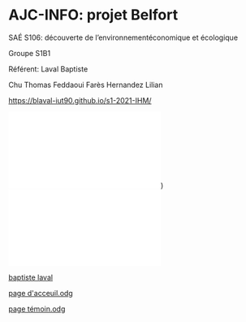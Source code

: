 # AJC-INFO: projet Belfort

SAÉ S106: découverte de l’environnementéconomique et écologique

Groupe S1B1

Référent: Laval Baptiste

Chu Thomas
Feddaoui Farès
Hernandez Lilian

https://blaval-iut90.github.io/s1-2021-IHM/


![écran de zoning](ecran_zoning_sae06.odg))
![écran prototype](ecran_zoning2_sae06.odg)



[baptiste laval](mailto:blaval@edu.univ-fcomte.fr?subject=SAE_1_06)

[page d'acceuil.odg](https://github.com/blaval-iut90/s1-2021-IHM/files/7303731/page.d.acceuil.odg)

[page témoin.odg](https://github.com/blaval-iut90/s1-2021-IHM/files/7303732/page.temoin.odg)

